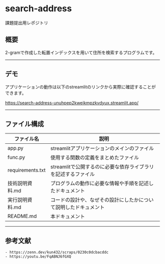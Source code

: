 # search-address
課題提出用レポジトリ

## 概要
2-gramで作成した転置インデックスを用いて住所を検索するプログラムです。

---

## デモ
アプリケーションの動作は以下のstreamlitのリンクから実際に確認することができます。

https://search-address-unuhpep2kweikmpzkvdyux.streamlit.app/

---

## ファイル構成
| ファイル名 | 説明 |
|-----|-----|
| app.py | streamlitアプリケーションのメインのファイル |
| func.py | 使用する関数の定義をまとめたファイル |
| requirements.txt | streamlitで公開するのに必要な依存ライブラリを記述するファイル |
| 技術説明資料.md | プログラムの動作に必要な情報や⼿順を記述したドキュメント |
| 実行説明資料.md | コードの設計や、なぜその設計にしたかについて説明したドキュメント |
| README.md | 本ドキュメント |

---

## 参考文献

    - https://zenn.dev/kun432/scraps/0230c0dcbacddc
    - https://youtu.be/FqABNJ6fGXQ
